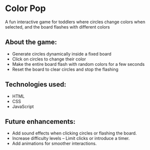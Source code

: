 # Color Pop
A fun interactive game for toddlers where circles change colors when selected, and the board flashes with different colors

## About the game:
- Generate circles dynamically inside a fixed board
- Click on circles to change their color
- Make the entire board flash with random colors for a few seconds
- Reset the board to clear circles and stop the flashing

## Technologies used:
- HTML 
- CSS 
- JavaScript 

## Future enhancements:
- Add sound effects when clicking circles or flashing the board.
- Increase difficulty levels – Limit clicks or introduce a timer.
- Add animations for smoother interactions.
